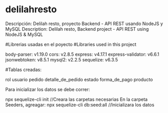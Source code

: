 # delilahresto
Descripción: Delilah resto, proyecto Backend - API REST usando NodeJS y MySQL
Description: Delilah resto, Backend project - API REST using NodeJS & MySQL


#Librerias usadas en el poyecto
#Libraries used in this project

body-parser: v1.19.0
cors: v2.8.5
express: v4.17.1 
express-validator: v6.6.1 
jsonwebtoken: v8.5.1
mysql2: v2.2.5
sequelize: v6.3.5

#Tablas creadas:

rol
usuario
pedido
detalle_de_pedido
estado
forma_de_pago
producto

Para inicializar los datos se debe correr:

npx sequelize-cli init  //Creara las carpetas necesarias
En la carpeta Seeders, agreagar: 
npx sequelize-cli db:seed:all  //Inicializara los datos 